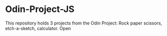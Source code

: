 # Odin-Project-JS
This repository holds 3 projects from the Odin Project: Rock paper scissors, etch-a-sketch, calculator. Open